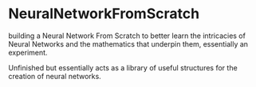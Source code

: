 # NeuralNetworkFromScratch
building a Neural Network From Scratch to better learn the intricacies of Neural Networks and the mathematics that underpin them, essentially an experiment.

Unfinished but essentially acts as a library of useful structures for the creation of neural networks.

